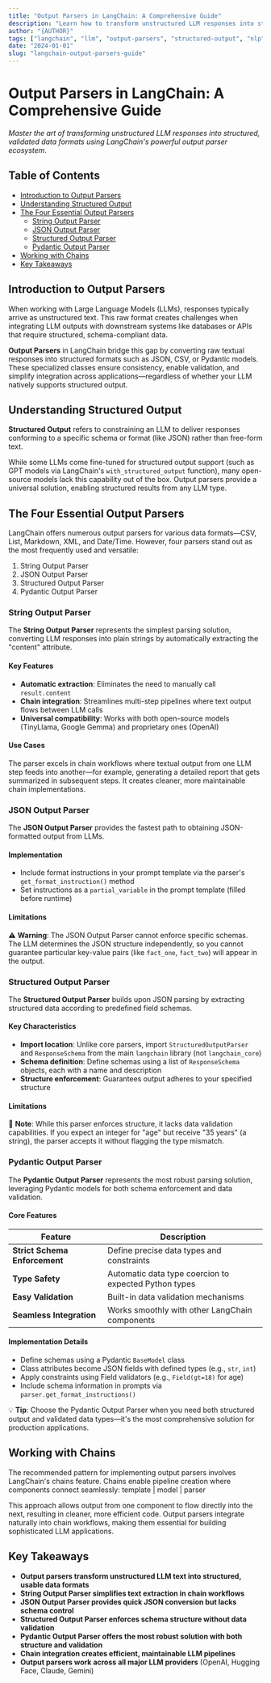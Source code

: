 ```yaml
---
title: "Output Parsers in LangChain: A Comprehensive Guide"
description: "Learn how to transform unstructured LLM responses into structured data using LangChain's output parsers"
author: "{AUTHOR}"
tags: ["langchain", "llm", "output-parsers", "structured-output", "nlp"]
date: "2024-01-01"
slug: "langchain-output-parsers-guide"
---
```


# Output Parsers in LangChain: A Comprehensive Guide

*Master the art of transforming unstructured LLM responses into structured, validated data formats using LangChain's powerful output parser ecosystem.*

## Table of Contents

- [Introduction to Output Parsers](#introduction-to-output-parsers)
- [Understanding Structured Output](#understanding-structured-output)
- [The Four Essential Output Parsers](#the-four-essential-output-parsers)
  - [String Output Parser](#string-output-parser)
  - [JSON Output Parser](#json-output-parser)
  - [Structured Output Parser](#structured-output-parser)
  - [Pydantic Output Parser](#pydantic-output-parser)
- [Working with Chains](#working-with-chains)
- [Key Takeaways](#key-takeaways)

## Introduction to Output Parsers

When working with Large Language Models (LLMs), responses typically arrive as unstructured text. This raw format creates challenges when integrating LLM outputs with downstream systems like databases or APIs that require structured, schema-compliant data.

**Output Parsers** in LangChain bridge this gap by converting raw textual responses into structured formats such as JSON, CSV, or Pydantic models. These specialized classes ensure consistency, enable validation, and simplify integration across applications—regardless of whether your LLM natively supports structured output.

## Understanding Structured Output

**Structured Output** refers to constraining an LLM to deliver responses conforming to a specific schema or format (like JSON) rather than free-form text. 

While some LLMs come fine-tuned for structured output support (such as GPT models via LangChain's `with_structured_output` function), many open-source models lack this capability out of the box. Output parsers provide a universal solution, enabling structured results from any LLM type.

## The Four Essential Output Parsers

LangChain offers numerous output parsers for various data formats—CSV, List, Markdown, XML, and Date/Time. However, four parsers stand out as the most frequently used and versatile:

1. String Output Parser
2. JSON Output Parser  
3. Structured Output Parser
4. Pydantic Output Parser

### String Output Parser

The **String Output Parser** represents the simplest parsing solution, converting LLM responses into plain strings by automatically extracting the "content" attribute.

#### Key Features

- **Automatic extraction**: Eliminates the need to manually call `result.content`
- **Chain integration**: Streamlines multi-step pipelines where text output flows between LLM calls
- **Universal compatibility**: Works with both open-source models (TinyLlama, Google Gemma) and proprietary ones (OpenAI)

#### Use Cases

The parser excels in chain workflows where textual output from one LLM step feeds into another—for example, generating a detailed report that gets summarized in subsequent steps. It creates cleaner, more maintainable chain implementations.

### JSON Output Parser

The **JSON Output Parser** provides the fastest path to obtaining JSON-formatted output from LLMs.

#### Implementation

- Include format instructions in your prompt template via the parser's `get_format_instruction()` method
- Set instructions as a `partial_variable` in the prompt template (filled before runtime)

#### Limitations

⚠️ **Warning**: The JSON Output Parser cannot enforce specific schemas. The LLM determines the JSON structure independently, so you cannot guarantee particular key-value pairs (like `fact_one`, `fact_two`) will appear in the output.

### Structured Output Parser

The **Structured Output Parser** builds upon JSON parsing by extracting structured data according to predefined field schemas.

#### Key Characteristics

- **Import location**: Unlike core parsers, import `StructuredOutputParser` and `ResponseSchema` from the main `langchain` library (not `langchain_core`)
- **Schema definition**: Define schemas using a list of `ResponseSchema` objects, each with a name and description
- **Structure enforcement**: Guarantees output adheres to your specified structure

#### Limitations

📌 **Note**: While this parser enforces structure, it lacks data validation capabilities. If you expect an integer for "age" but receive "35 years" (a string), the parser accepts it without flagging the type mismatch.

### Pydantic Output Parser

The **Pydantic Output Parser** represents the most robust parsing solution, leveraging Pydantic models for both schema enforcement and data validation.

#### Core Features

| Feature | Description |
|---------|-------------|
| **Strict Schema Enforcement** | Define precise data types and constraints |
| **Type Safety** | Automatic data type coercion to expected Python types |
| **Easy Validation** | Built-in data validation mechanisms |
| **Seamless Integration** | Works smoothly with other LangChain components |

#### Implementation Details

- Define schemas using a Pydantic `BaseModel` class
- Class attributes become JSON fields with defined types (e.g., `str`, `int`)
- Apply constraints using Field validators (e.g., `Field(gt=18)` for age)
- Include schema information in prompts via `parser.get_format_instructions()`

💡 **Tip**: Choose the Pydantic Output Parser when you need both structured output and validated data types—it's the most comprehensive solution for production applications.

## Working with Chains

The recommended pattern for implementing output parsers involves LangChain's chains feature. Chains enable pipeline creation where components connect seamlessly: template | model | parser


This approach allows output from one component to flow directly into the next, resulting in cleaner, more efficient code. Output parsers integrate naturally into chain workflows, making them essential for building sophisticated LLM applications.

## Key Takeaways

- **Output parsers transform unstructured LLM text into structured, usable data formats**
- **String Output Parser simplifies text extraction in chain workflows**
- **JSON Output Parser provides quick JSON conversion but lacks schema control**
- **Structured Output Parser enforces schema structure without data validation**
- **Pydantic Output Parser offers the most robust solution with both structure and validation**
- **Chain integration creates efficient, maintainable LLM pipelines**
- **Output parsers work across all major LLM providers** (OpenAI, Hugging Face, Claude, Gemini)